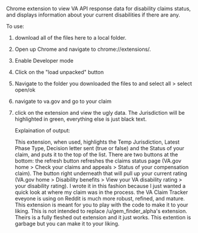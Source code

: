 Chrome extension to view VA API response data for disability claims status, and displays information about your current disabilities if there are any. 

To use:
1.  download all of the files here to a local folder.
2. Open up Chrome and navigate to chrome://extensions/. 
3. Enable Developer mode
4. Click on the "load unpacked" button
5. Navigate to the folder you downloaded the files to and select all > select open/ok
6. navigate to va.gov and go to your claim
7. click on the extension and view the ugly data. The Jurisdiction will be highlighted in green, everything else is just black text.

   Explaination of output:

   This extension, when used, highlights the Temp Jurisdiction, Latest Phase Type, Decision letter sent (true or false) and the Status of your claim, and puts it to the top of the list. There are two buttons at the bottom: the refresh button refreshes the claims status page (VA.gov home > Check your claims and appeals > Status of your compensation claim). The button right underneath that will pull up your current rating (VA.gov home > Disability benefits > View your VA disability rating > your disability rating). I wrote it in this fashion because I just wanted a quick look at where my claim was in the process.  the VA Claim Tracker eveyone is using on Reddit is much more robust, refined, and mature. This extension is meant for you to play with the code to make it to your liking. This is not intended to replace /u/gem_finder_alpha's extension. Theirs is a fully fleshed out extension and it just works. This extention is garbage but you can make it to your liking.  
